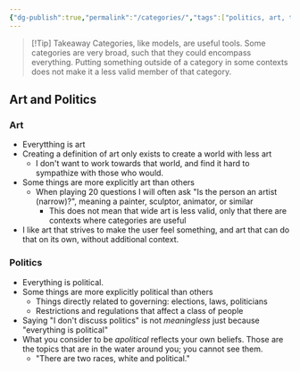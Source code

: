 ```yaml
---
{"dg-publish":true,"permalink":"/categories/","tags":["politics, art, thoughts, linguistics"],"noteIcon":3}
---
```



> [!Tip] Takeaway
>  Categories, like models, are useful tools. Some categories are very broad, such that they could encompass everything. Putting something outside of a category in some contexts does not make it a less valid member of that category.

## Art and Politics

### Art

- Everytthing is art
- Creating a definition of art only exists to create a world with less art
	- I don't want to work towards that world, and find it hard to sympathize with those who would.
- Some things are more explicitly art than others
	- When playing 20 questions I will often ask "Is the person an artist (narrow)?", meaning a painter, sculptor, animator, or similar
		- This does not mean that wide art is less valid, only that there are contexts where categories are useful
- I like art that strives to make the user feel something, and art that can do that on its own, without additional context.

### Politics

* Everything is political.
* Some things are more explicitly political than others
	* Things directly related to governing: elections, laws, politicians
	* Restrictions and regulations that affect a class of people
* Saying "I don't discuss politics" is not *meaningless* just because "everything is political"
* What you consider to be *apolitical* reflects your own beliefs. Those are the topics that are in the water around you; you cannot see them.
	* "There are two races, white and political."


